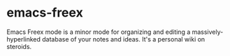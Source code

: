 emacs-freex
===========

Emacs Freex mode is a minor mode for organizing and editing a massively-hyperlinked database of your notes and ideas. It's a personal wiki on steroids.
